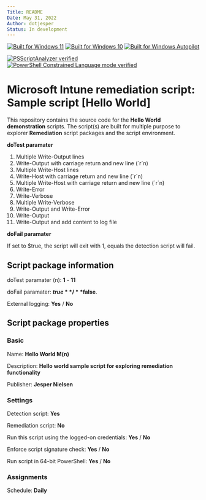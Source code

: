 ```yaml
---
Title: README
Date: May 31, 2022
Author: dotjesper
Status: In development
---
```


[![Built for Windows 11](https://img.shields.io/badge/Built%20for%20Windows%2011-Yes-blue?style=flat)](https://windows.com/ "Built for Windows 11")
[![Built for Windows 10](https://img.shields.io/badge/Built%20for%20Windows%2010-Yes-blue?style=flat)](https://windows.com/ "Built for Windows 10")
[![Built for Windows Autopilot](https://img.shields.io/badge/Built%20for%20Windows%20Autopilot-Yes-blue?style=flat)](https://docs.microsoft.com/en-us/mem/autopilot/windows-autopilot/ "Windows Autopilot")

[![PSScriptAnalyzer verified](https://img.shields.io/badge/PowerShell%20Script%20Analyzer%20verified-No-green?style=flat)](https://docs.microsoft.com/en-us/powershell/module/psscriptanalyzer/ "PowerShell Script Analyzer")
[![PowerShell Constrained Language mode verified](https://img.shields.io/badge/PowerShell%20Constrained%20Language%20mode%20verified-No-green?style=flat)](https://docs.microsoft.com/en-us/powershell/module/microsoft.powershell.core/about/about_language_modes/ "PowerShell Language mode")

# Microsoft Intune remediation script: Sample script [Hello World]

This repository contains the source code for the **Hello World demonstration** scripts. The script(s) are built for multiple purpose to explorer **Remediation** script packages and the script environment.

**doTest paramater**

1. Multiple Write-Output lines
2. Write-Output with carriage return and new line (\`r\`n)
3. Multiple Write-Host lines
4. Write-Host with carriage return and new line (\`r\`n)
5. Multiple Write-Host with carriage return and new line (\`r\`n)
6. Write-Error
7. Write-Verbose
8. Multiple Write-Verbose
9. Write-Output and Write-Error
10. Write-Output
11. Write-Output and add content to log file

**doFail paramater**

If set to $true, the script will exit with 1, equals the detection script will fail.

## Script package information

doTest paramater (n): **1** - **11**

doFail paramater: **$true** / **$false**.

External logging: **Yes** / **No**

## Script package properties

### Basic

Name: **Hello World M(n)**

Description: **Hello world sample script for exploring remediation functionality**

Publisher: **Jesper Nielsen**

### Settings

Detection script: **Yes**

Remediation script: **No**

Run this script using the logged-on credentials: **Yes** / **No**

Enforce script signature check:  **Yes** / **No**

Run script in 64-bit PowerShell: **Yes** / **No**

### Assignments

Schedule: **Daily**
